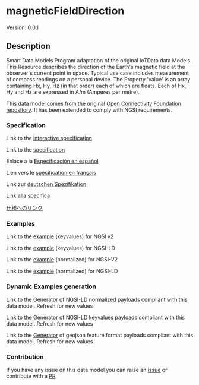 # magneticFieldDirection
Version: 0.0.1

## Description 

Smart Data Models Program adaptation of the original IoTData data Models. This Resource describes the direction of the Earth's magnetic field at the observer's current point in space. Typical use case includes measurement of compass readings on a personal device. The Property 'value' is an array containing Hx, Hy, Hz (in that order) each of which are floats. Each of Hx, Hy and Hz are expressed in A/m (Amperes per metre).

This data model comes from the original [Open Connectivity Foundation repository](https://github.com/openconnectivityfoundation/IoTDataModels). It has been extended to comply with NGSI requirements.
### Specification

Link to the [interactive specification](https://swagger.lab.fiware.org/?url=https://smart-data-models.github.io/dataModel.OCF/magneticFieldDirection/swagger.yaml)

Link to the [specification](https://github.com/smart-data-models/dataModel.OCF/blob/master/magneticFieldDirection/doc/spec.md)

Enlace a la [Especificación en español](https://github.com/smart-data-models/dataModel.OCF/blob/master/magneticFieldDirection/doc/spec_ES.md)

Lien vers le [spécification en français](https://github.com/smart-data-models/dataModel.OCF/blob/master/magneticFieldDirection/doc/spec_FR.md)

Link zur [deutschen Spezifikation](https://github.com/smart-data-models/dataModel.OCF/blob/master/magneticFieldDirection/doc/spec_DE.md)

Link alla [specifica](https://github.com/smart-data-models/dataModel.OCF/blob/master/magneticFieldDirection/doc/spec_IT.md)

[仕様へのリンク](https://github.com/smart-data-models/dataModel.OCF/blob/master/magneticFieldDirection/doc/spec_JA.md)
### Examples

Link to the [example](https://smart-data-models.github.io/dataModel.OCF/magneticFieldDirection/examples/example.json) (keyvalues) for NGSI v2

Link to the [example](https://smart-data-models.github.io/dataModel.OCF/magneticFieldDirection/examples/example.jsonld) (keyvalues) for NGSI-LD

Link to the [example](https://smart-data-models.github.io/dataModel.OCF/magneticFieldDirection/examples/example-normalized.json) (normalized) for NGSI-V2

Link to the [example](https://smart-data-models.github.io/dataModel.OCF/magneticFieldDirection/examples/example-normalized.jsonld) (normalized) for NGSI-LD
### Dynamic Examples generation

Link to the [Generator](https://smartdatamodels.org/extra/ngsi-ld_generator.php?schemaUrl=https://raw.githubusercontent.com/smart-data-models/dataModel.OCF/master/magneticFieldDirection/schema.json&email=info@smartdatamodels.org) of NGSI-LD normalized payloads compliant with this data model. Refresh for new values

Link to the [Generator](https://smartdatamodels.org/extra/ngsi-ld_generator_keyvalues.php?schemaUrl=https://raw.githubusercontent.com/smart-data-models/dataModel.OCF/master/magneticFieldDirection/schema.json&email=info@smartdatamodels.org) of NGSI-LD keyvalues payloads compliant with this data model. Refresh for new values

Link to the [Generator](https://smartdatamodels.org/extra/geojson_features_generator.php?schemaUrl=https://raw.githubusercontent.com/smart-data-models/dataModel.OCF/master/magneticFieldDirection/schema.json&email=info@smartdatamodels.org) of geojson feature format payloads compliant with this data model. Refresh for new values
### Contribution

 If you have any issue on this data model you can raise an [issue](https://github.com/smart-data-models/dataModel.OCF/issues)  or contribute with a [PR](https://github.com/smart-data-models/dataModel.OCF/pulls)
